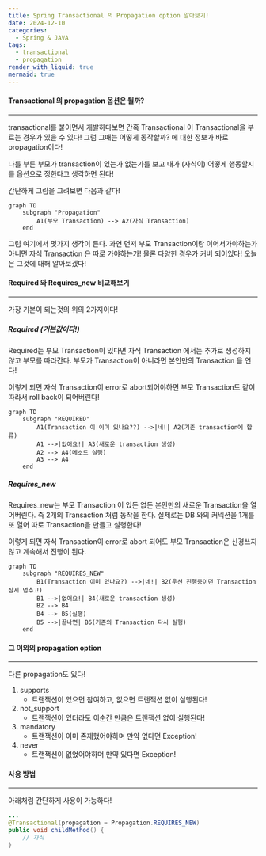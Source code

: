 ```yaml
---
title: Spring Transactional 의 Propagation option 알아보기!
date: 2024-12-10
categories:
  - Spring & JAVA
tags:
  - transactional
  - propagation
render_with_liquid: true
mermaid: true
---
```

#### Transactional 의 propagation 옵션은 뭘까?
---
transactional를 붙이면서 개발하다보면 간혹 Transactional 이 Transactional을 부르는 경우가 있을 수 있다! 그럼 그때는 어떻게 동작할까? 에 대한 정보가 바로 propagation이다!

나를 부른 부모가 transaction이 있는가 없는가를 보고 내가 (자식이) 어떻게 행동할지를 옵션으로 정한다고 생각하면 된다!

간단하게 그림을 그려보면 다음과 같다!

```mermaid
graph TD
    subgraph "Propagation"
        A1(부모 Transaction) --> A2(자식 Transaction)
    end
```
그럼 여기에서 몇가지 생각이 든다. 과연 먼저 부모 Transaction이랑 이어서가야하는가 아니면 자식 Transaction 은 따로 가야하는가! 물론 다양한 경우가 커버 되어있다! 오늘은 그것에 대해 알아보겠다!

#### Required 와 Requires_new 비교해보기
---
가장 기본이 되는것의 위의 2가지이다! 
##### Required (기본값이다!)
Required는 부모 Transaction이 있다면 자식 Transaction 에서는 추가로 생성하지 않고 부모를 따라간다. 부모가 Transaction이 아니라면 본인만의 Transaction 을 연다!

이렇게 되면 자식 Transaction이 error로 abort되어야하면 부모 Transaction도 같이 따라서 roll back이 되어버린다!

```mermaid
graph TD
    subgraph "REQUIRED"
        A1(Transaction 이 이미 있나요??) -->|네!| A2(기존 transaction에 합류)
        A1 -->|없어요!| A3(새로운 transaction 생성)
        A2 --> A4(메소드 실행)
        A3 --> A4
    end
```

##### Requires_new

Requires_new는 부모 Transaction 이 있든 없든 본인만의 새로운 Transaction을 열어버린다. 즉 2개의 Transaction 처럼 동작을 한다. 실제로는 DB 와의 커넥션을 1개를 또 열어 따로 Transaction을 만들고 실행한다!

이렇게 되면 자식 Transaction이 error로 abort 되어도 부모 Transaction은 신경쓰지 않고 계속해서 진행이 된다.
```mermaid
graph TD
    subgraph "REQUIRES_NEW"
        B1(Transaction 이미 있나요?) -->|네!| B2(우선 진행중이던 Transaction 잠시 멈추고)
        B1 -->|없어요!| B4(새로운 transaction 생성)
        B2 --> B4
        B4 --> B5(실행)
        B5 -->|끝나면| B6(기존의 Transaction 다시 실행)
    end
```

#### 그 이외의 propagation option
---
다른 propagation도 있다! 
1. supports
	- 트랜잭션이 있으면 참여하고, 없으면 트랜잭션 없이 실행된다!
2. not_support
	- 트랜잭션이 있더라도 이순간 만큼은 트랜잭션 없이 실행된다!
3. mandatory
	- 트랜잭션이 이미 존재했어야하며 만약 없다면 Exception!
4. never 
	- 트랜잭션이 없었어야하며 만약 있다면 Exception!

#### 사용 방법
---
아래처럼 간단하게 사용이 가능하다!

```java
...
@Transactional(propagation = Propagation.REQUIRES_NEW)
public void childMethod() {
    // 자식
}
```

